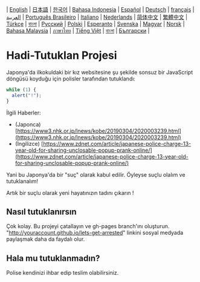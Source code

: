 | [English](README.md) | [日本語](README.ja.md) | [한국어](README.ko.md) | [Bahasa Indonesia](README.in.md) | [Español](README.es.md) | [Deutsch](README.de.md) | [français](README.fr.md) | [العربية](README.ar.md) | [Português Brasileiro](README.pt-br.md) | [Italiano](README.it.md) | [Nederlands](README.nl.md) | [简体中文](README.zh_hans.md) | [繁體中文](README.zh_hant.md) | [Türkçe](README.tr.md) | [বাংলা](README.bn.md) | [Русский](README.ru.md) | [Polski](README.pl.md) | [Esperanto](README.eo.md) | [Svenska](README.se.md) | [Magyar](README.hu.md) | [Norsk](README.no.md) | [Bahasa Malaysia](README.ms.md) | [ภาษาไทย](README.th.md) | [Tiếng Việt](README.vi.md) | [বাংলা](README.bn.md) | [Български](README.bg.md) |

# Hadi-Tutuklan Projesi

Japonya'da ilkokuldaki bir kız websitesine şu şekilde sonsuz bir JavaScript döngüsü koyduğu için polisler tarafından tutuklandı:
```js
while (1) {
  alert("!");
}
```

İlgili Haberler:

- (Japonca) [https://www3.nhk.or.jp/lnews/kobe/20190304/2020003239.html](https://www3.nhk.or.jp/lnews/kobe/20190304/2020003239.html)
- (İngilizce) [https://www.zdnet.com/article/japanese-police-charge-13-year-old-for-sharing-unclosable-popup-prank-online/](https://www.zdnet.com/article/japanese-police-charge-13-year-old-for-sharing-unclosable-popup-prank-online/)

Yani bu Japonya'da bir "suç" olarak kabul edilir. Öyleyse suçlu olalım ve tutuklanalım!

Artık bir suçlu olarak yeni hayatınızın tadını çıkarın !

## Nasıl tutuklanırsın

Çok kolay. Bu projeyi çatallayın ve gh-pages branch'ını oluşturun. "http://youraccount.github.io/lets-get-arrested" linkini sosyal medyada paylaşmak daha da faydalı olur.

## Hala mu tutuklanmadın?

Polise kendinizi ihbar edip teslim olabilirsiniz.
